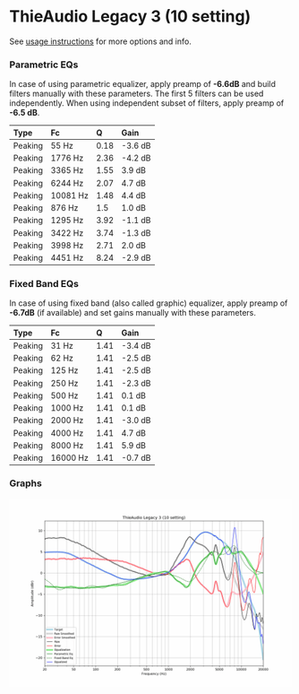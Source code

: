 # ThieAudio Legacy 3 (10 setting)
See [usage instructions](https://github.com/jaakkopasanen/AutoEq#usage) for more options and info.

### Parametric EQs
In case of using parametric equalizer, apply preamp of **-6.6dB** and build filters manually
with these parameters. The first 5 filters can be used independently.
When using independent subset of filters, apply preamp of **-6.5 dB**.

| Type    | Fc       |    Q | Gain    |
|:--------|:---------|:-----|:--------|
| Peaking | 55 Hz    | 0.18 | -3.6 dB |
| Peaking | 1776 Hz  | 2.36 | -4.2 dB |
| Peaking | 3365 Hz  | 1.55 | 3.9 dB  |
| Peaking | 6244 Hz  | 2.07 | 4.7 dB  |
| Peaking | 10081 Hz | 1.48 | 4.4 dB  |
| Peaking | 876 Hz   | 1.5  | 1.0 dB  |
| Peaking | 1295 Hz  | 3.92 | -1.1 dB |
| Peaking | 3422 Hz  | 3.74 | -1.3 dB |
| Peaking | 3998 Hz  | 2.71 | 2.0 dB  |
| Peaking | 4451 Hz  | 8.24 | -2.9 dB |

### Fixed Band EQs
In case of using fixed band (also called graphic) equalizer, apply preamp of **-6.7dB**
(if available) and set gains manually with these parameters.

| Type    | Fc       |    Q | Gain    |
|:--------|:---------|:-----|:--------|
| Peaking | 31 Hz    | 1.41 | -3.4 dB |
| Peaking | 62 Hz    | 1.41 | -2.5 dB |
| Peaking | 125 Hz   | 1.41 | -2.5 dB |
| Peaking | 250 Hz   | 1.41 | -2.3 dB |
| Peaking | 500 Hz   | 1.41 | 0.1 dB  |
| Peaking | 1000 Hz  | 1.41 | 0.1 dB  |
| Peaking | 2000 Hz  | 1.41 | -3.0 dB |
| Peaking | 4000 Hz  | 1.41 | 4.7 dB  |
| Peaking | 8000 Hz  | 1.41 | 5.9 dB  |
| Peaking | 16000 Hz | 1.41 | -0.7 dB |

### Graphs
![](./ThieAudio%20Legacy%203%20(10%20setting).png)